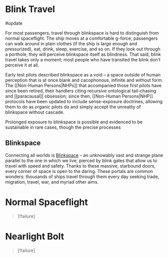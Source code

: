 # Blink Travel
#update 

For most passengers, travel through blinkspace is hard to distinguish from normal spaceflight. The ship moves at a comfortable g-force, passengers can walk around in plain clothes (if the ship is large enough and pressurized), eat, drink, sleep, exercise, and so on. If they look out through a porthole, they will perceive blinkspace itself as blindness. That said, blink travel takes only a moment; most people who have transited the blink don’t perceive it at all.

Early test pilots described blinkspace as a void – a space outside of human perception that is at once blank and cacophonous, infinite and without form. The [[Non-Human Persons|NHPs]] that accompanied those first pilots have since been retired, their handlers citing recursive ontological tail-chasing and [[paracausal]] obsession; since then, [[Non-Human Persons|NHP]] protocols have been updated to include sense-exposure doctrines, allowing them to do as organic pilots do and simply accept the unreality of blinkspace without cascade.

Prolonged exposure to blinkspace is possible and evidenced to be sustainable in rare cases, though the precise processes

## Blinkspace
Connecting all worlds is <u>Blinkspace</u> – an unknowably vast and strange plane parallel to the one in which we live, pierced by blink gates that allow us to travel with speed and safety. Thanks to these massive, starbound doors, every corner of space is open to the daring. These portals are common wonders: thousands of ships travel through them every day seeking trade, migration, travel, war, and myriad other aims.

# Normal Spaceflight
>[!failure]

# Nearlight Bolt
>[!failure]

